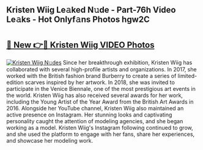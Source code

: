 ## Kristen Wiig Le𝚊ked N𝚞de - Part-76h Video Le𝚊ks - Hot Onlyf𝚊ns Photos hgw2C

# <h2><a href="http://ac32428.deff.icu/?id=Kristen+Wiig">🔗 New 👉🔴 Kristen Wiig VIDEO Photos</a></h2>

[![Kristen Wiig N𝚞des](https://i.imgur.com/rIISA9y.gif)](http://ac32428.deff.icu/?id=Kristen+Wiig)
Since her breakthrough exhibition, Kristen Wiig has collaborated with several high-profile artists and organizations. In 2017, she worked with the British fashion brand Burberry to create a series of limited-edition scarves inspired by her artwork. In 2018, she was invited to participate in the Venice Biennale, one of the most prestigious art events in the world. Kristen Wiig has also received several awards for her work, including the Young Artist of the Year Award from the British Art Awards in 2016. Alongside her YouTube channel, Kristen Wiig also maintained an active presence on Instagram. Her stunning looks and captivating personality caught the attention of modeling agencies, and she began working as a model. Kristen Wiig's Instagram following continued to grow, and she used the platform to engage with her fans, share her experiences, and showcase her modeling work.

